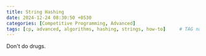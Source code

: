 ```yaml
---
title: String Hashing
date: 2024-12-24 08:30:50 +0530
categories: [Competitive Programming, Advanced]
tags: [cp, advanced, algorithms, hashing, strings, how-to]     # TAG names should always be lowercase
---
```


Don't do drugs.